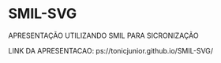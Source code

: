 # SMIL-SVG
APRESENTAÇÃO UTILIZANDO SMIL PARA SICRONIZAÇÃO

LINK DA APRESENTACAO: ps://tonicjunior.github.io/SMIL-SVG/
